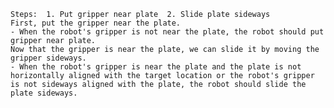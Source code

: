 
    Steps:  1. Put gripper near plate  2. Slide plate sideways
    First, put the gripper near the plate.
    - When the robot's gripper is not near the plate, the robot should put gripper near plate.
    Now that the gripper is near the plate, we can slide it by moving the gripper sideways.
    - When the robot's gripper is near the plate and the plate is not horizontally aligned with the target location or the robot's gripper is not sideways aligned with the plate, the robot should slide the plate sideways.